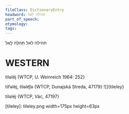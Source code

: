```yaml
---
fileClass: DictionaryEntry
headword: תּהילה לאל
part_of_speech: 
etymology: 
tags: 
---
```

תּהילה לאל
 תְּהִלָּה לָאֵל

WESTERN
========

tìləléj {WTCP, U. Weinreich 1964: 252}

tɩ́lʲəlèj, tiləle͡jə {WTCP, Dunajská Streda, 47179}
![]{tileley}

tíləléj {WTCP, Vác, 47197}

[tileley]: tileley.png width=175px height=63px
